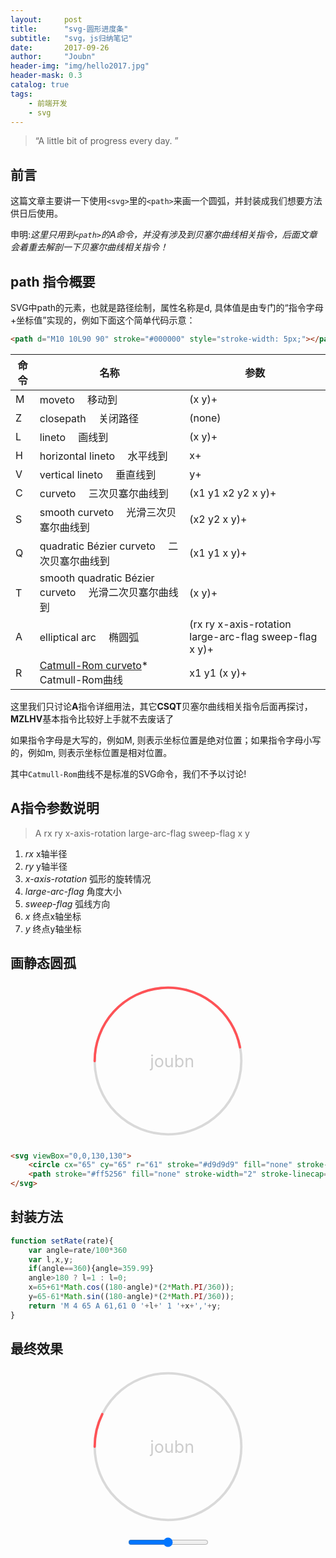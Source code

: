 ```yaml
---
layout:     post
title:      "svg-圆形进度条"
subtitle:   "svg，js归纳笔记"
date:       2017-09-26
author:     "Joubn"
header-img: "img/hello2017.jpg"
header-mask: 0.3
catalog: true
tags:
    - 前端开发
    - svg
---
```


> “A little bit of progress every day. ”

## 前言

这篇文章主要讲一下使用`<svg>`里的`<path>`来画一个圆弧，并封装成我们想要方法供日后使用。

申明:*这里只用到`<path>`的A命令，并没有涉及到贝塞尔曲线相关指令，后面文章会着重去解剖一下贝塞尔曲线相关指令！*

## path 指令概要

SVG中path的元素，也就是路径绘制，属性名称是d, 具体值是由专门的“指令字母+坐标值”实现的，例如下面这个简单代码示意：

```html
<path d="M10 10L90 90" stroke="#000000" style="stroke-width: 5px;"></path>
```
<table cellspacing="1" cellpadding="0" class="params_table">
    <thead>
        <tr>
            <th>命令</th>
            <th>名称</th>
            <th>参数</th>
        </tr>
    </thead>
    <tbody>
        <tr>
            <td>M</td>
            <td>moveto  移动到</td>
            <td>(x y)+</td>
        </tr>
        <tr>
            <td>Z</td>
            <td>closepath  关闭路径</td>
            <td>(none)</td>
        </tr>
        <tr>
            <td>L</td>
            <td>lineto  画线到</td>
            <td>(x y)+</td>
        </tr>
        <tr>
            <td>H</td>
            <td>horizontal lineto  水平线到</td>
            <td>x+</td>
        </tr>
        <tr>
            <td>V</td>
            <td>vertical lineto  垂直线到</td>
            <td>y+</td>
        </tr>
        <tr>
            <td>C</td>
            <td>curveto  三次贝塞尔曲线到</td>
            <td>(x1 y1 x2 y2 x y)+</td>
        </tr>
        <tr>
            <td>S</td>
            <td>smooth curveto  光滑三次贝塞尔曲线到</td>
            <td>(x2 y2 x y)+</td>
        </tr>
        <tr>
            <td>Q</td>
            <td>quadratic Bézier curveto  二次贝塞尔曲线到</td>
            <td>(x1 y1 x y)+</td>
        </tr>
        <tr>
            <td>T</td>
            <td>smooth quadratic Bézier curveto  光滑二次贝塞尔曲线到</td>
            <td>(x y)+</td>
        </tr>
        <tr>
            <td>A</td>
            <td>elliptical arc  椭圆弧</td>
            <td>(rx ry x-axis-rotation large-arc-flag sweep-flag x y)+</td>
        </tr>
        <tr>
            <td>R</td>
            <td><a href="http://en.wikipedia.org/wiki/Catmull–Rom_spline#Catmull.E2.80.93Rom_spline">Catmull-Rom curveto</a>*  Catmull-Rom曲线</td>
            <td>x1 y1 (x y)+</td>
        </tr>
    </tbody>
</table>

这里我们只讨论**A**指令详细用法，其它**CSQT**贝塞尔曲线相关指令后面再探讨，**MZLHV**基本指令比较好上手就不去废话了

如果指令字母是大写的，例如M, 则表示坐标位置是绝对位置；如果指令字母小写的，例如m, 则表示坐标位置是相对位置。

其中`Catmull-Rom`曲线不是标准的SVG命令，我们不予以讨论!

## A指令参数说明

>A rx ry x-axis-rotation large-arc-flag sweep-flag x y

1. *rx*               x轴半径
2. *ry*               y轴半径
3. *x-axis-rotation*  弧形的旋转情况
4. *large-arc-flag*   角度大小
5. *sweep-flag*       弧线方向
6. *x*                终点x轴坐标
7. *y*                终点y轴坐标

## 画静态圆孤

<div style="text-align:center;margin-bottom:20px;">
<svg style="width:250px; margin:0 auto;" viewBox="0,0,130,130"><circle cx="65" cy="65" r="61" stroke="#d9d9d9" fill="none" stroke-width="2"></circle><path stroke="#ff5256" fill="none" stroke-width="2" stroke-linecap="round" d="M 4 65 A 61,61 0 0 1 124.91952229445,53.56973981027079"></path><text x="50" y="70" fill="#ccc">joubn</text></svg>
</div>

```html
<svg viewBox="0,0,130,130">
    <circle cx="65" cy="65" r="61" stroke="#d9d9d9" fill="none" stroke-width="2"></circle>
    <path stroke="#ff5256" fill="none" stroke-width="2" stroke-linecap="round" d="M 4 65 A 61,61 0 0 1 124.91952229445,53.56973981027079"></path>
</svg>
```

## 封装方法

```js
function setRate(rate){
    var angle=rate/100*360
    var l,x,y;
    if(angle==360){angle=359.99}
    angle>180 ? l=1 : l=0;
    x=65+61*Math.cos((180-angle)*(2*Math.PI/360));
    y=65-61*Math.sin((180-angle)*(2*Math.PI/360));
    return 'M 4 65 A 61,61 0 '+l+' 1 '+x+','+y;
}
```
## 最终效果
<div style="text-align:center;margin-bottom:20px;">
<svg style="width:250px; margin:0 auto;" viewBox="0,0,130,130"><circle cx="65" cy="65" r="61" stroke="#d9d9d9" fill="none" stroke-width="2"></circle><path class="path" id="pathss" stroke="#ff5256" fill="none" stroke-width="2" stroke-linecap="round" d="M 4 65 A 61,61 0 0 1 124.91952229445,53.56973981027079"></path><text x="50" y="70" fill="#ccc">joubn</text></svg>
</div>

<div style="text-align:center;margin-bottom:20px;">
    <input type="range" style="margin:0 auto;" onchange="demo(this)" />
</div>

<script type="text/javascript">
function setRate(rate){
    var angle=rate/100*360
    var l,x,y;
    if(angle==360){angle=359.99}
    angle>180 ? l=1 : l=0;
    x=65+61*Math.cos((180-angle)*(2*Math.PI/360));
    y=65-61*Math.sin((180-angle)*(2*Math.PI/360));
    return 'M 4 65 A 61,61 0 '+l+' 1 '+x+','+y;
}
function demo(obj){
console.log(obj.value)
console.log(document.querySelector('#pathss').getAttribute('d'))
    document.querySelector('#pathss').setAttribute('d',setRate(obj.value))
}
</script>
<style type="text/css">
.path {
  stroke-dasharray: 1000;
  stroke-dashoffset: 1000;
  -webkit-animation: dash 3s ease forwards;
  animation: dash 3s ease forwards;
}

@keyframes dash {
  to {
    stroke-dashoffset: 0;
  }
}
@-webkit-keyframes dash
{
  to {
    stroke-dashoffset: 0;
  }
}
</style>